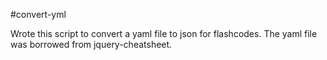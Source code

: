 #convert-yml

Wrote this script to convert a yaml file to json for flashcodes. The yaml file was borrowed from jquery-cheatsheet.
